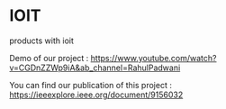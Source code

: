 # IOIT
products with ioit

Demo of our project : https://www.youtube.com/watch?v=CGDnZZWp9iA&ab_channel=RahulPadwani

You can find our publication of this project : https://ieeexplore.ieee.org/document/9156032
